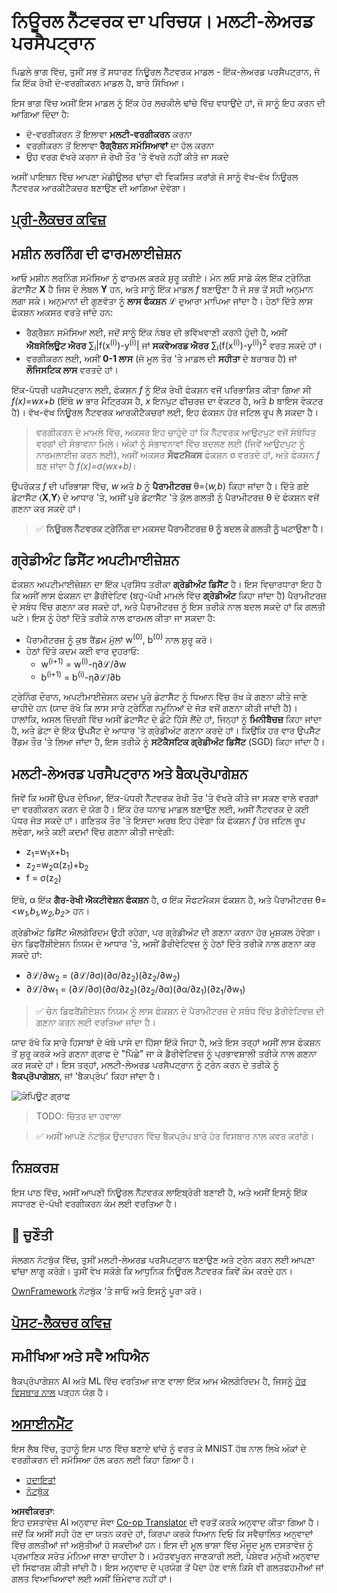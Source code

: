 <!--
CO_OP_TRANSLATOR_METADATA:
{
  "original_hash": "186bf7eeab776b36f557357ea56d4751",
  "translation_date": "2025-08-26T10:27:42+00:00",
  "source_file": "lessons/3-NeuralNetworks/04-OwnFramework/README.md",
  "language_code": "pa"
}
-->
# ਨਿਊਰਲ ਨੈੱਟਵਰਕ ਦਾ ਪਰਿਚਯ। ਮਲਟੀ-ਲੇਅਰਡ ਪਰਸੈਪਟ੍ਰਾਨ

ਪਿਛਲੇ ਭਾਗ ਵਿੱਚ, ਤੁਸੀਂ ਸਭ ਤੋਂ ਸਧਾਰਣ ਨਿਊਰਲ ਨੈੱਟਵਰਕ ਮਾਡਲ - ਇੱਕ-ਲੇਅਰਡ ਪਰਸੈਪਟ੍ਰਾਨ, ਜੋ ਕਿ ਇੱਕ ਰੇਖੀ ਦੋ-ਵਰਗੀਕਰਨ ਮਾਡਲ ਹੈ, ਬਾਰੇ ਸਿੱਖਿਆ।

ਇਸ ਭਾਗ ਵਿੱਚ ਅਸੀਂ ਇਸ ਮਾਡਲ ਨੂੰ ਇੱਕ ਹੋਰ ਲਚਕੀਲੇ ਢਾਂਚੇ ਵਿੱਚ ਵਧਾਉਂਦੇ ਹਾਂ, ਜੋ ਸਾਨੂੰ ਇਹ ਕਰਨ ਦੀ ਆਗਿਆ ਦਿੰਦਾ ਹੈ:

* ਦੋ-ਵਰਗੀਕਰਨ ਤੋਂ ਇਲਾਵਾ **ਮਲਟੀ-ਵਰਗੀਕਰਨ** ਕਰਨਾ  
* ਵਰਗੀਕਰਨ ਤੋਂ ਇਲਾਵਾ **ਰੈਗ੍ਰੈਸ਼ਨ ਸਮੱਸਿਆਵਾਂ** ਦਾ ਹੱਲ ਕਰਨਾ  
* ਉਹ ਵਰਗ ਵੱਖਰੇ ਕਰਨਾ ਜੋ ਰੇਖੀ ਤੌਰ 'ਤੇ ਵੱਖਰੇ ਨਹੀਂ ਕੀਤੇ ਜਾ ਸਕਦੇ  

ਅਸੀਂ ਪਾਇਥਨ ਵਿੱਚ ਆਪਣਾ ਮੋਡੀਊਲਰ ਢਾਂਚਾ ਵੀ ਵਿਕਸਿਤ ਕਰਾਂਗੇ ਜੋ ਸਾਨੂੰ ਵੱਖ-ਵੱਖ ਨਿਊਰਲ ਨੈੱਟਵਰਕ ਆਰਕੀਟੈਕਚਰ ਬਣਾਉਣ ਦੀ ਆਗਿਆ ਦੇਵੇਗਾ।

## [ਪ੍ਰੀ-ਲੈਕਚਰ ਕਵਿਜ਼](https://red-field-0a6ddfd03.1.azurestaticapps.net/quiz/104)

## ਮਸ਼ੀਨ ਲਰਨਿੰਗ ਦੀ ਫਾਰਮਲਾਈਜ਼ੇਸ਼ਨ

ਆਓ ਮਸ਼ੀਨ ਲਰਨਿੰਗ ਸਮੱਸਿਆ ਨੂੰ ਫਾਰਮਲ ਕਰਕੇ ਸ਼ੁਰੂ ਕਰੀਏ। ਮੰਨ ਲਓ ਸਾਡੇ ਕੋਲ ਇੱਕ ਟ੍ਰੇਨਿੰਗ ਡੇਟਾਸੈੱਟ **X** ਹੈ ਜਿਸ ਦੇ ਲੇਬਲ **Y** ਹਨ, ਅਤੇ ਸਾਨੂੰ ਇੱਕ ਮਾਡਲ *f* ਬਣਾਉਣਾ ਹੈ ਜੋ ਸਭ ਤੋਂ ਸਹੀ ਅਨੁਮਾਨ ਲਗਾ ਸਕੇ। ਅਨੁਮਾਨਾਂ ਦੀ ਗੁਣਵੱਤਾ ਨੂੰ **ਲਾਸ ਫੰਕਸ਼ਨ** ℒ ਦੁਆਰਾ ਮਾਪਿਆ ਜਾਂਦਾ ਹੈ। ਹੇਠਾਂ ਦਿੱਤੇ ਲਾਸ ਫੰਕਸ਼ਨ ਅਕਸਰ ਵਰਤੇ ਜਾਂਦੇ ਹਨ:

* ਰੈਗ੍ਰੈਸ਼ਨ ਸਮੱਸਿਆ ਲਈ, ਜਦੋਂ ਸਾਨੂੰ ਇੱਕ ਨੰਬਰ ਦੀ ਭਵਿੱਖਵਾਣੀ ਕਰਨੀ ਹੁੰਦੀ ਹੈ, ਅਸੀਂ **ਐਬਸੋਲਿਊਟ ਐਰਰ** ∑<sub>i</sub>|f(x<sup>(i)</sup>)-y<sup>(i)</sup>| ਜਾਂ **ਸਕਵੇਅਰਡ ਐਰਰ** ∑<sub>i</sub>(f(x<sup>(i)</sup>)-y<sup>(i)</sup>)<sup>2</sup> ਵਰਤ ਸਕਦੇ ਹਾਂ।  
* ਵਰਗੀਕਰਨ ਲਈ, ਅਸੀਂ **0-1 ਲਾਸ** (ਜੋ ਮੂਲ ਤੌਰ 'ਤੇ ਮਾਡਲ ਦੀ **ਸਹੀਤਾ** ਦੇ ਬਰਾਬਰ ਹੈ) ਜਾਂ **ਲੌਜਿਸਟਿਕ ਲਾਸ** ਵਰਤਦੇ ਹਾਂ।  

ਇੱਕ-ਪੱਧਰੀ ਪਰਸੈਪਟ੍ਰਾਨ ਲਈ, ਫੰਕਸ਼ਨ *f* ਨੂੰ ਇੱਕ ਰੇਖੀ ਫੰਕਸ਼ਨ ਵਜੋਂ ਪਰਿਭਾਸ਼ਿਤ ਕੀਤਾ ਗਿਆ ਸੀ *f(x)=wx+b* (ਇੱਥੇ *w* ਭਾਰ ਮੈਟ੍ਰਿਕਸ ਹੈ, *x* ਇਨਪੁਟ ਫੀਚਰਜ਼ ਦਾ ਵੇਕਟਰ ਹੈ, ਅਤੇ *b* ਬਾਇਸ ਵੇਕਟਰ ਹੈ)। ਵੱਖ-ਵੱਖ ਨਿਊਰਲ ਨੈੱਟਵਰਕ ਆਰਕੀਟੈਕਚਰਾਂ ਲਈ, ਇਹ ਫੰਕਸ਼ਨ ਹੋਰ ਜਟਿਲ ਰੂਪ ਲੈ ਸਕਦਾ ਹੈ।

> ਵਰਗੀਕਰਨ ਦੇ ਮਾਮਲੇ ਵਿੱਚ, ਅਕਸਰ ਇਹ ਚਾਹੁੰਦੇ ਹਾਂ ਕਿ ਨੈੱਟਵਰਕ ਆਉਟਪੁਟ ਵਜੋਂ ਸੰਬੰਧਿਤ ਵਰਗਾਂ ਦੀ ਸੰਭਾਵਨਾ ਮਿਲੇ। ਅੰਕਾਂ ਨੂੰ ਸੰਭਾਵਨਾਵਾਂ ਵਿੱਚ ਬਦਲਣ ਲਈ (ਜਿਵੇਂ ਆਉਟਪੁਟ ਨੂੰ ਨਾਰਮਲਾਈਜ਼ ਕਰਨ ਲਈ), ਅਸੀਂ ਅਕਸਰ **ਸੌਫਟਮੈਕਸ** ਫੰਕਸ਼ਨ σ ਵਰਤਦੇ ਹਾਂ, ਅਤੇ ਫੰਕਸ਼ਨ *f* ਬਣ ਜਾਂਦਾ ਹੈ *f(x)=σ(wx+b)*।

ਉਪਰੋਕਤ *f* ਦੀ ਪਰਿਭਾਸ਼ਾ ਵਿੱਚ, *w* ਅਤੇ *b* ਨੂੰ **ਪੈਰਾਮੀਟਰਜ਼** θ=⟨*w,b*⟩ ਕਿਹਾ ਜਾਂਦਾ ਹੈ। ਦਿੱਤੇ ਗਏ ਡੇਟਾਸੈੱਟ ⟨**X**,**Y**⟩ ਦੇ ਆਧਾਰ 'ਤੇ, ਅਸੀਂ ਪੂਰੇ ਡੇਟਾਸੈੱਟ 'ਤੇ ਕੁੱਲ ਗਲਤੀ ਨੂੰ ਪੈਰਾਮੀਟਰਜ਼ θ ਦੇ ਫੰਕਸ਼ਨ ਵਜੋਂ ਗਣਨਾ ਕਰ ਸਕਦੇ ਹਾਂ।

> ✅ **ਨਿਊਰਲ ਨੈੱਟਵਰਕ ਟ੍ਰੇਨਿੰਗ ਦਾ ਮਕਸਦ ਪੈਰਾਮੀਟਰਜ਼ θ ਨੂੰ ਬਦਲ ਕੇ ਗਲਤੀ ਨੂੰ ਘਟਾਉਣਾ ਹੈ।**

## ਗ੍ਰੇਡੀਅੰਟ ਡਿਸੈਂਟ ਅਪਟੀਮਾਈਜ਼ੇਸ਼ਨ

ਫੰਕਸ਼ਨ ਅਪਟੀਮਾਈਜ਼ੇਸ਼ਨ ਦਾ ਇੱਕ ਪ੍ਰਸਿੱਧ ਤਰੀਕਾ **ਗ੍ਰੇਡੀਅੰਟ ਡਿਸੈਂਟ** ਹੈ। ਇਸ ਵਿਚਾਰਧਾਰਾ ਇਹ ਹੈ ਕਿ ਅਸੀਂ ਲਾਸ ਫੰਕਸ਼ਨ ਦਾ ਡੈਰੀਵੇਟਿਵ (ਬਹੁ-ਪੱਖੀ ਮਾਮਲੇ ਵਿੱਚ **ਗ੍ਰੇਡੀਅੰਟ** ਕਿਹਾ ਜਾਂਦਾ ਹੈ) ਪੈਰਾਮੀਟਰਜ਼ ਦੇ ਸਬੰਧ ਵਿੱਚ ਗਣਨਾ ਕਰ ਸਕਦੇ ਹਾਂ, ਅਤੇ ਪੈਰਾਮੀਟਰਜ਼ ਨੂੰ ਇਸ ਤਰੀਕੇ ਨਾਲ ਬਦਲ ਸਕਦੇ ਹਾਂ ਕਿ ਗਲਤੀ ਘਟੇ। ਇਸ ਨੂੰ ਹੇਠਾਂ ਦਿੱਤੇ ਤਰੀਕੇ ਨਾਲ ਫਾਰਮਲ ਕੀਤਾ ਜਾ ਸਕਦਾ ਹੈ:

* ਪੈਰਾਮੀਟਰਜ਼ ਨੂੰ ਕੁਝ ਰੈਂਡਮ ਮੁੱਲਾਂ w<sup>(0)</sup>, b<sup>(0)</sup> ਨਾਲ ਸ਼ੁਰੂ ਕਰੋ।  
* ਹੇਠਾਂ ਦਿੱਤੇ ਕਦਮ ਕਈ ਵਾਰ ਦੁਹਰਾਓ:  
    - w<sup>(i+1)</sup> = w<sup>(i)</sup>-η∂ℒ/∂w  
    - b<sup>(i+1)</sup> = b<sup>(i)</sup>-η∂ℒ/∂b  

ਟ੍ਰੇਨਿੰਗ ਦੌਰਾਨ, ਅਪਟੀਮਾਈਜ਼ੇਸ਼ਨ ਕਦਮ ਪੂਰੇ ਡੇਟਾਸੈੱਟ ਨੂੰ ਧਿਆਨ ਵਿੱਚ ਰੱਖ ਕੇ ਗਣਨਾ ਕੀਤੇ ਜਾਣੇ ਚਾਹੀਦੇ ਹਨ (ਯਾਦ ਰੱਖੋ ਕਿ ਲਾਸ ਸਾਰੇ ਟ੍ਰੇਨਿੰਗ ਨਮੂਨਿਆਂ ਦੇ ਜੋੜ ਵਜੋਂ ਗਣਨਾ ਕੀਤੀ ਜਾਂਦੀ ਹੈ)। ਹਾਲਾਂਕਿ, ਅਸਲ ਜ਼ਿੰਦਗੀ ਵਿੱਚ ਅਸੀਂ ਡੇਟਾਸੈੱਟ ਦੇ ਛੋਟੇ ਹਿੱਸੇ ਲੈਂਦੇ ਹਾਂ, ਜਿਨ੍ਹਾਂ ਨੂੰ **ਮਿਨੀਬੈਚਜ਼** ਕਿਹਾ ਜਾਂਦਾ ਹੈ, ਅਤੇ ਡੇਟਾ ਦੇ ਇੱਕ ਉਪਸੈੱਟ ਦੇ ਆਧਾਰ 'ਤੇ ਗ੍ਰੇਡੀਅੰਟ ਗਣਨਾ ਕਰਦੇ ਹਾਂ। ਕਿਉਂਕਿ ਹਰ ਵਾਰ ਉਪਸੈੱਟ ਰੈਂਡਮ ਤੌਰ 'ਤੇ ਲਿਆ ਜਾਂਦਾ ਹੈ, ਇਸ ਤਰੀਕੇ ਨੂੰ **ਸਟੋਕੈਸਟਿਕ ਗ੍ਰੇਡੀਅੰਟ ਡਿਸੈਂਟ** (SGD) ਕਿਹਾ ਜਾਂਦਾ ਹੈ।

## ਮਲਟੀ-ਲੇਅਰਡ ਪਰਸੈਪਟ੍ਰਾਨ ਅਤੇ ਬੈਕਪ੍ਰੋਪਾਗੇਸ਼ਨ

ਜਿਵੇਂ ਕਿ ਅਸੀਂ ਉਪਰ ਦੇਖਿਆ, ਇੱਕ-ਪੱਧਰੀ ਨੈੱਟਵਰਕ ਰੇਖੀ ਤੌਰ 'ਤੇ ਵੱਖਰੇ ਕੀਤੇ ਜਾ ਸਕਣ ਵਾਲੇ ਵਰਗਾਂ ਦਾ ਵਰਗੀਕਰਨ ਕਰਨ ਦੇ ਯੋਗ ਹੈ। ਇੱਕ ਹੋਰ ਧਨਾਢ ਮਾਡਲ ਬਣਾਉਣ ਲਈ, ਅਸੀਂ ਨੈੱਟਵਰਕ ਦੇ ਕਈ ਪੱਧਰ ਜੋੜ ਸਕਦੇ ਹਾਂ। ਗਣਿਤਕ ਤੌਰ 'ਤੇ ਇਸਦਾ ਅਰਥ ਇਹ ਹੋਵੇਗਾ ਕਿ ਫੰਕਸ਼ਨ *f* ਹੋਰ ਜਟਿਲ ਰੂਪ ਲਵੇਗਾ, ਅਤੇ ਕਈ ਕਦਮਾਂ ਵਿੱਚ ਗਣਨਾ ਕੀਤੀ ਜਾਵੇਗੀ:
* z<sub>1</sub>=w<sub>1</sub>x+b<sub>1</sub>  
* z<sub>2</sub>=w<sub>2</sub>α(z<sub>1</sub>)+b<sub>2</sub>  
* f = σ(z<sub>2</sub>)  

ਇੱਥੇ, α ਇੱਕ **ਗੈਰ-ਰੇਖੀ ਐਕਟੀਵੇਸ਼ਨ ਫੰਕਸ਼ਨ** ਹੈ, σ ਇੱਕ ਸੌਫਟਮੈਕਸ ਫੰਕਸ਼ਨ ਹੈ, ਅਤੇ ਪੈਰਾਮੀਟਰਜ਼ θ=<*w<sub>1</sub>,b<sub>1</sub>,w<sub>2</sub>,b<sub>2</sub>*> ਹਨ।

ਗ੍ਰੇਡੀਅੰਟ ਡਿਸੈਂਟ ਐਲਗੋਰਿਦਮ ਉਹੀ ਰਹੇਗਾ, ਪਰ ਗ੍ਰੇਡੀਅੰਟ ਦੀ ਗਣਨਾ ਕਰਨਾ ਹੋਰ ਮੁਸ਼ਕਲ ਹੋਵੇਗਾ। ਚੇਨ ਡਿਫਰੈਂਸ਼ੀਏਸ਼ਨ ਨਿਯਮ ਦੇ ਆਧਾਰ 'ਤੇ, ਅਸੀਂ ਡੈਰੀਵੇਟਿਵਜ਼ ਨੂੰ ਹੇਠਾਂ ਦਿੱਤੇ ਤਰੀਕੇ ਨਾਲ ਗਣਨਾ ਕਰ ਸਕਦੇ ਹਾਂ:

* ∂ℒ/∂w<sub>2</sub> = (∂ℒ/∂σ)(∂σ/∂z<sub>2</sub>)(∂z<sub>2</sub>/∂w<sub>2</sub>)  
* ∂ℒ/∂w<sub>1</sub> = (∂ℒ/∂σ)(∂σ/∂z<sub>2</sub>)(∂z<sub>2</sub>/∂α)(∂α/∂z<sub>1</sub>)(∂z<sub>1</sub>/∂w<sub>1</sub>)  

> ✅ ਚੇਨ ਡਿਫਰੈਂਸ਼ੀਏਸ਼ਨ ਨਿਯਮ ਨੂੰ ਲਾਸ ਫੰਕਸ਼ਨ ਦੇ ਪੈਰਾਮੀਟਰਜ਼ ਦੇ ਸਬੰਧ ਵਿੱਚ ਡੈਰੀਵੇਟਿਵਜ਼ ਦੀ ਗਣਨਾ ਕਰਨ ਲਈ ਵਰਤਿਆ ਜਾਂਦਾ ਹੈ।  

ਯਾਦ ਰੱਖੋ ਕਿ ਸਾਰੇ ਹਿਸਾਬਾਂ ਦੇ ਖੱਬੇ ਪਾਸੇ ਦਾ ਹਿੱਸਾ ਇੱਕੋ ਜਿਹਾ ਹੈ, ਅਤੇ ਇਸ ਤਰ੍ਹਾਂ ਅਸੀਂ ਲਾਸ ਫੰਕਸ਼ਨ ਤੋਂ ਸ਼ੁਰੂ ਕਰਕੇ ਅਤੇ ਗਣਨਾ ਗ੍ਰਾਫ ਦੇ "ਪਿੱਛੇ" ਜਾ ਕੇ ਡੈਰੀਵੇਟਿਵਜ਼ ਨੂੰ ਪ੍ਰਭਾਵਸ਼ਾਲੀ ਤਰੀਕੇ ਨਾਲ ਗਣਨਾ ਕਰ ਸਕਦੇ ਹਾਂ। ਇਸ ਤਰ੍ਹਾਂ, ਮਲਟੀ-ਲੇਅਰਡ ਪਰਸੈਪਟ੍ਰਾਨ ਨੂੰ ਟ੍ਰੇਨ ਕਰਨ ਦੇ ਤਰੀਕੇ ਨੂੰ **ਬੈਕਪ੍ਰੋਪਾਗੇਸ਼ਨ**, ਜਾਂ 'ਬੈਕਪ੍ਰੋਪ' ਕਿਹਾ ਜਾਂਦਾ ਹੈ।

<img alt="ਕੰਪਿਊਟ ਗ੍ਰਾਫ" src="images/ComputeGraphGrad.png"/>

> TODO: ਚਿੱਤਰ ਦਾ ਹਵਾਲਾ

> ✅ ਅਸੀਂ ਆਪਣੇ ਨੋਟਬੁੱਕ ਉਦਾਹਰਨ ਵਿੱਚ ਬੈਕਪ੍ਰੋਪ ਬਾਰੇ ਹੋਰ ਵਿਸਥਾਰ ਨਾਲ ਕਵਰ ਕਰਾਂਗੇ।  

## ਨਿਸ਼ਕਰਸ਼

ਇਸ ਪਾਠ ਵਿੱਚ, ਅਸੀਂ ਆਪਣੀ ਨਿਊਰਲ ਨੈੱਟਵਰਕ ਲਾਇਬ੍ਰੇਰੀ ਬਣਾਈ ਹੈ, ਅਤੇ ਅਸੀਂ ਇਸਨੂੰ ਇੱਕ ਸਧਾਰਣ ਦੋ-ਪੱਖੀ ਵਰਗੀਕਰਨ ਕੰਮ ਲਈ ਵਰਤਿਆ ਹੈ।

## 🚀 ਚੁਣੌਤੀ

ਸੰਲਗਨ ਨੋਟਬੁੱਕ ਵਿੱਚ, ਤੁਸੀਂ ਮਲਟੀ-ਲੇਅਰਡ ਪਰਸੈਪਟ੍ਰਾਨ ਬਣਾਉਣ ਅਤੇ ਟ੍ਰੇਨ ਕਰਨ ਲਈ ਆਪਣਾ ਢਾਂਚਾ ਲਾਗੂ ਕਰੋਗੇ। ਤੁਸੀਂ ਵੇਖ ਸਕੋਗੇ ਕਿ ਆਧੁਨਿਕ ਨਿਊਰਲ ਨੈੱਟਵਰਕ ਕਿਵੇਂ ਕੰਮ ਕਰਦੇ ਹਨ।

[OwnFramework](../../../../../lessons/3-NeuralNetworks/04-OwnFramework/OwnFramework.ipynb) ਨੋਟਬੁੱਕ 'ਤੇ ਜਾਓ ਅਤੇ ਇਸਨੂੰ ਪੂਰਾ ਕਰੋ।

## [ਪੋਸਟ-ਲੈਕਚਰ ਕਵਿਜ਼](https://red-field-0a6ddfd03.1.azurestaticapps.net/quiz/204)

## ਸਮੀਖਿਆ ਅਤੇ ਸਵੈ ਅਧਿਐਨ

ਬੈਕਪ੍ਰੋਪਾਗੇਸ਼ਨ AI ਅਤੇ ML ਵਿੱਚ ਵਰਤਿਆ ਜਾਣ ਵਾਲਾ ਇੱਕ ਆਮ ਐਲਗੋਰਿਦਮ ਹੈ, ਜਿਸਨੂੰ [ਹੋਰ ਵਿਸਥਾਰ ਨਾਲ](https://wikipedia.org/wiki/Backpropagation) ਪੜ੍ਹਨ ਯੋਗ ਹੈ।

## [ਅਸਾਈਨਮੈਂਟ](lab/README.md)

ਇਸ ਲੈਬ ਵਿੱਚ, ਤੁਹਾਨੂੰ ਇਸ ਪਾਠ ਵਿੱਚ ਬਣਾਏ ਢਾਂਚੇ ਨੂੰ ਵਰਤ ਕੇ MNIST ਹੱਥ ਨਾਲ ਲਿਖੇ ਅੰਕਾਂ ਦੇ ਵਰਗੀਕਰਨ ਦੀ ਸਮੱਸਿਆ ਹੱਲ ਕਰਨ ਲਈ ਕਿਹਾ ਗਿਆ ਹੈ।

* [ਹਦਾਇਤਾਂ](lab/README.md)  
* [ਨੋਟਬੁੱਕ](../../../../../lessons/3-NeuralNetworks/04-OwnFramework/lab/MyFW_MNIST.ipynb)  

**ਅਸਵੀਕਰਤਾ**:  
ਇਹ ਦਸਤਾਵੇਜ਼ AI ਅਨੁਵਾਦ ਸੇਵਾ [Co-op Translator](https://github.com/Azure/co-op-translator) ਦੀ ਵਰਤੋਂ ਕਰਕੇ ਅਨੁਵਾਦ ਕੀਤਾ ਗਿਆ ਹੈ। ਜਦੋਂ ਕਿ ਅਸੀਂ ਸਹੀ ਹੋਣ ਦਾ ਯਤਨ ਕਰਦੇ ਹਾਂ, ਕਿਰਪਾ ਕਰਕੇ ਧਿਆਨ ਦਿਓ ਕਿ ਸਵੈਚਾਲਿਤ ਅਨੁਵਾਦਾਂ ਵਿੱਚ ਗਲਤੀਆਂ ਜਾਂ ਅਸੁੱਤੀਆਂ ਹੋ ਸਕਦੀਆਂ ਹਨ। ਇਸ ਦੀ ਮੂਲ ਭਾਸ਼ਾ ਵਿੱਚ ਮੌਜੂਦ ਮੂਲ ਦਸਤਾਵੇਜ਼ ਨੂੰ ਪ੍ਰਮਾਣਿਕ ਸਰੋਤ ਮੰਨਿਆ ਜਾਣਾ ਚਾਹੀਦਾ ਹੈ। ਮਹੱਤਵਪੂਰਨ ਜਾਣਕਾਰੀ ਲਈ, ਪੇਸ਼ੇਵਰ ਮਨੁੱਖੀ ਅਨੁਵਾਦ ਦੀ ਸਿਫਾਰਸ਼ ਕੀਤੀ ਜਾਂਦੀ ਹੈ। ਇਸ ਅਨੁਵਾਦ ਦੇ ਪ੍ਰਯੋਗ ਤੋਂ ਪੈਦਾ ਹੋਣ ਵਾਲੇ ਕਿਸੇ ਵੀ ਗਲਤਫਹਮੀਆਂ ਜਾਂ ਗਲਤ ਵਿਆਖਿਆਵਾਂ ਲਈ ਅਸੀਂ ਜ਼ਿੰਮੇਵਾਰ ਨਹੀਂ ਹਾਂ।